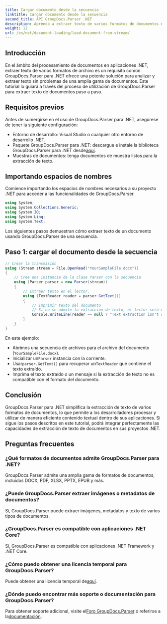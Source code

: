 ```yaml
---
title: Cargar documento desde la secuencia
linktitle: Cargar documento desde la secuencia
second_title: API GroupDocs.Parser .NET
description: Aprenda a extraer texto de varios formatos de documentos en .NET usando GroupDocs.Parser. Guía paso a paso con ejemplos de código.
weight: 12
url: /es/net/document-loading/load-document-from-stream/
---
```

## Introducción
En el ámbito del procesamiento de documentos en aplicaciones .NET, extraer texto de varios formatos de archivo es un requisito común. GroupDocs.Parser para .NET ofrece una potente solución para analizar y extraer texto sin problemas de una amplia gama de documentos. Este tutorial lo guiará a través del proceso de utilización de GroupDocs.Parser para extraer texto de documentos paso a paso.
## Requisitos previos
Antes de sumergirse en el uso de GroupDocs.Parser para .NET, asegúrese de tener la siguiente configuración:
- Entorno de desarrollo: Visual Studio o cualquier otro entorno de desarrollo .NET.
-  Paquete GroupDocs.Parser para .NET: descargue e instale la biblioteca GroupDocs.Parser para .NET desde[aquí](https://releases.groupdocs.com/parser/net/).
- Muestras de documentos: tenga documentos de muestra listos para la extracción de texto.
## Importando espacios de nombres
Comience importando los espacios de nombres necesarios a su proyecto .NET para acceder a las funcionalidades de GroupDocs.Parser.
```csharp
using System;
using System.Collections.Generic;
using System.IO;
using System.Linq;
using System.Text;
```

Los siguientes pasos demuestran cómo extraer texto de un documento usando GroupDocs.Parser de una secuencia.
## Paso 1: cargar el documento desde la secuencia
```csharp
// Crear la transmisión
using (Stream stream = File.OpenRead("YourSampleFile.docx"))
{
    // Cree una instancia de la clase Parser con la secuencia
    using (Parser parser = new Parser(stream))
    {
        // Extraer texto en el lector.
        using (TextReader reader = parser.GetText())
        {
            // Imprimir texto del documento
            // Si no se admite la extracción de texto, el lector será nulo
            Console.WriteLine(reader == null ? "Text extraction isn't supported" : reader.ReadToEnd());
        }
    }
}
```
En este ejemplo:
- Abrimos una secuencia de archivos para el archivo del documento (`YourSampleFile.docx`).
-  Inicializar un`Parser` instancia con la corriente.
-  Usar`parser.GetText()` para recuperar un`TextReader` que contiene el texto extraído.
- Imprima el texto extraído o un mensaje si la extracción de texto no es compatible con el formato del documento.
## Conclusión
GroupDocs.Parser para .NET simplifica la extracción de texto de varios formatos de documentos, lo que permite a los desarrolladores procesar y utilizar de manera eficiente contenido textual dentro de sus aplicaciones. Si sigue los pasos descritos en este tutorial, podrá integrar perfectamente las capacidades de extracción de texto de documentos en sus proyectos .NET.

## Preguntas frecuentes
### ¿Qué formatos de documentos admite GroupDocs.Parser para .NET?
GroupDocs.Parser admite una amplia gama de formatos de documentos, incluidos DOCX, PDF, XLSX, PPTX, EPUB y más.
### ¿Puede GroupDocs.Parser extraer imágenes o metadatos de documentos?
Sí, GroupDocs.Parser puede extraer imágenes, metadatos y texto de varios tipos de documentos.
### ¿GroupDocs.Parser es compatible con aplicaciones .NET Core?
Sí, GroupDocs.Parser es compatible con aplicaciones .NET Framework y .NET Core.
### ¿Cómo puedo obtener una licencia temporal para GroupDocs.Parser?
 Puede obtener una licencia temporal de[aquí](https://purchase.groupdocs.com/temporary-license/).
### ¿Dónde puedo encontrar más soporte o documentación para GroupDocs.Parser?
 Para obtener soporte adicional, visite el[Foro GroupDocs.Parser](https://forum.groupdocs.com/c/parser/17) o referirse a la[documentación](https://tutorials.groupdocs.com/parser/net/).
